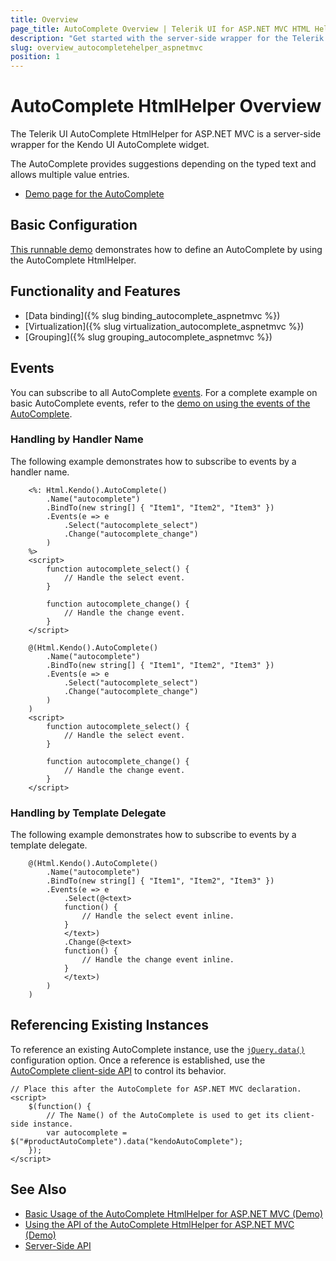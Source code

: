 ```yaml
---
title: Overview
page_title: AutoComplete Overview | Telerik UI for ASP.NET MVC HTML Helpers
description: "Get started with the server-side wrapper for the Telerik UI AutoComplete HtmlHelper for ASP.NET MVC."
slug: overview_autocompletehelper_aspnetmvc
position: 1
---
```


# AutoComplete HtmlHelper Overview

The Telerik UI AutoComplete HtmlHelper for ASP.NET MVC is a server-side wrapper for the Kendo UI AutoComplete widget.

The AutoComplete provides suggestions depending on the typed text and allows multiple value entries.

* [Demo page for the AutoComplete](https://demos.telerik.com/aspnet-mvc/autocomplete)

## Basic Configuration

[This runnable demo](https://demos.telerik.com/aspnet-mvc/autocomplete) demonstrates how to define an AutoComplete by using the AutoComplete HtmlHelper.

## Functionality and Features

* [Data binding]({% slug binding_autocomplete_aspnetmvc %})
* [Virtualization]({% slug virtualization_autocomplete_aspnetmvc %})
* [Grouping]({% slug grouping_autocomplete_aspnetmvc %})

## Events

You can subscribe to all AutoComplete [events](/api/autocomplete). For a complete example on basic AutoComplete events, refer to the [demo on using the events of the AutoComplete](https://demos.telerik.com/aspnet-mvc/autocomplete/events).

### Handling by Handler Name

The following example demonstrates how to subscribe to events by a handler name.

```ASPX
    <%: Html.Kendo().AutoComplete()
        .Name("autocomplete")
        .BindTo(new string[] { "Item1", "Item2", "Item3" })
        .Events(e => e
            .Select("autocomplete_select")
            .Change("autocomplete_change")
        )
    %>
    <script>
        function autocomplete_select() {
            // Handle the select event.
        }

        function autocomplete_change() {
            // Handle the change event.
        }
    </script>
```
```Razor
    @(Html.Kendo().AutoComplete()
        .Name("autocomplete")
        .BindTo(new string[] { "Item1", "Item2", "Item3" })
        .Events(e => e
            .Select("autocomplete_select")
            .Change("autocomplete_change")
        )
    )
    <script>
        function autocomplete_select() {
            // Handle the select event.
        }

        function autocomplete_change() {
            // Handle the change event.
        }
    </script>
```

### Handling by Template Delegate

The following example demonstrates how to subscribe to events by a template delegate.

```Razor
    @(Html.Kendo().AutoComplete()
        .Name("autocomplete")
        .BindTo(new string[] { "Item1", "Item2", "Item3" })
        .Events(e => e
            .Select(@<text>
            function() {
                // Handle the select event inline.
            }
            </text>)
            .Change(@<text>
            function() {
                // Handle the change event inline.
            }
            </text>)
        )
    )
```

## Referencing Existing Instances

To reference an existing AutoComplete instance, use the [`jQuery.data()`](http://api.jquery.com/jQuery.data/) configuration option. Once a reference is established, use the [AutoComplete client-side API](http://docs.telerik.com/kendo-ui/api/javascript/ui/autocomplete#methods) to control its behavior.

    // Place this after the AutoComplete for ASP.NET MVC declaration.
    <script>
        $(function() {
            // The Name() of the AutoComplete is used to get its client-side instance.
            var autocomplete = $("#productAutoComplete").data("kendoAutoComplete");
        });
    </script>

## See Also

* [Basic Usage of the AutoComplete HtmlHelper for ASP.NET MVC (Demo)](https://demos.telerik.com/aspnet-mvc/autocomplete)
* [Using the API of the AutoComplete HtmlHelper for ASP.NET MVC (Demo)](https://demos.telerik.com/aspnet-mvc/autocomplete/api)
* [Server-Side API](/api/autocomplete)
